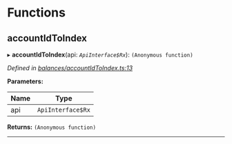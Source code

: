 

# Functions

<a id="accountidtoindex"></a>

##  accountIdToIndex

▸ **accountIdToIndex**(api: *`ApiInterface$Rx`*): `(Anonymous function)`

*Defined in [balances/accountIdToIndex.ts:13](https://github.com/polkadot-js/api/blob/35c6b0f/packages/api-derive/src/balances/accountIdToIndex.ts#L13)*

**Parameters:**

| Name | Type |
| ------ | ------ |
| api | `ApiInterface$Rx` |

**Returns:** `(Anonymous function)`

___

